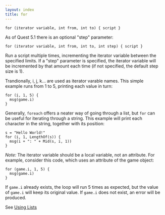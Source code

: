 ```yaml
---
layout: index
title: for
---
```


    for (iterator variable, int from, int to) { script }

As of Quest 5.1 there is an optional "step" parameter:

    for (iterator variable, int from, int to, int step) { script }

Run a script multiple times, incrementing the iterator variable between the specified limits. If a "step" parameter is specified, the iterator variable will be incremented by that amount each time (if not specified, the default step size is 1).

Trandionally, i, j, k... are used as iterator varable names. This simple example runs from 1 to 5, printing each value in turn:

    for (i, 1, 5) {
      msg(game.i)
    }

Generally, `foreach` offers a neater way of going through a list, but `for` can be useful for iterating through a string. This example will print each character in the string, together with its position:

    s = "Hello World!"
    for (i, 1, LengthOf(s)) {
      msg(i + ": " + Mid(s, i, 1))
    }


_Note:_ The iterator variable should be a local variable, not an attribute. For example, consider this code, which uses an attribute of the game object:

    for (game.i, 1, 5) {
      msg(game.i)
    }

If `game.i` already exists, the loop will run 5 times as expected, but the value of `game.i` will keep its original value. If  `game.i` does not exist, an error will be produced.

See [Using Lists](../using_lists.html)
